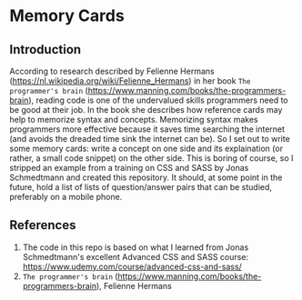 # Memory Cards

## Introduction

According to research described by Felienne Hermans (https://nl.wikipedia.org/wiki/Felienne_Hermans) in her book 
`The programmer's brain` (https://www.manning.com/books/the-programmers-brain), reading code is one of the undervalued skills programmers need to be good at their job. In the book she describes how reference cards may help to memorize syntax and concepts. 
Memorizing syntax makes programmers more effective because it saves time searching the internet (and avoids the dreaded time sink the internet can be). 
So I set out to write some memory cards: write a concept on one side and its explaination (or rather, a small code snippet) on the other side. This is boring of course, so I stripped an example from a training on CSS and SASS by Jonas Schmedtmann and created this repository. 
It should, at some point in the future, hold a list of lists of question/answer pairs that can be studied, preferably on a mobile phone.

## References

1. The code in this repo is based on what I learned from Jonas Schmedtmann's excellent Advanced CSS and SASS course: https://www.udemy.com/course/advanced-css-and-sass/
1. `The programmer's brain` (https://www.manning.com/books/the-programmers-brain), Felienne Hermans

